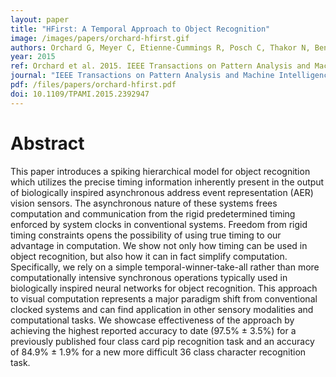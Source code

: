 ```yaml
---
layout: paper
title: "HFirst: A Temporal Approach to Object Recognition"
image: /images/papers/orchard-hfirst.gif
authors: Orchard G, Meyer C, Etienne-Cummings R, Posch C, Thakor N, Benosman R.
year: 2015
ref: Orchard et al. 2015. IEEE Transactions on Pattern Analysis and Machine Intelligence.
journal: "IEEE Transactions on Pattern Analysis and Machine Intelligence, Vol. 37 , No. 10: 2028-2040"
pdf: /files/papers/orchard-hfirst.pdf
doi: 10.1109/TPAMI.2015.2392947
---
```


# Abstract
This paper introduces a spiking hierarchical model for object recognition which utilizes the precise timing information inherently present in the output of biologically inspired asynchronous address event representation (AER) vision sensors. The asynchronous nature of these systems frees computation and communication from the rigid predetermined timing enforced by system clocks in conventional systems. Freedom from rigid timing constraints opens the possibility of using true timing to our advantage in computation. We show not only how timing can be used in object recognition, but also how it can in fact simplify computation. Specifically, we rely on a simple temporal-winner-take-all rather than more computationally intensive synchronous operations typically used in biologically inspired neural networks for object recognition. This approach to visual computation represents a major paradigm shift from conventional clocked systems and can find application in other sensory modalities and computational tasks. We showcase effectiveness of the approach by achieving the highest reported accuracy to date (97.5% ± 3.5%) for a previously published four class card pip recognition task and an accuracy of 84.9% ± 1.9% for a new more difficult 36 class character recognition task.
